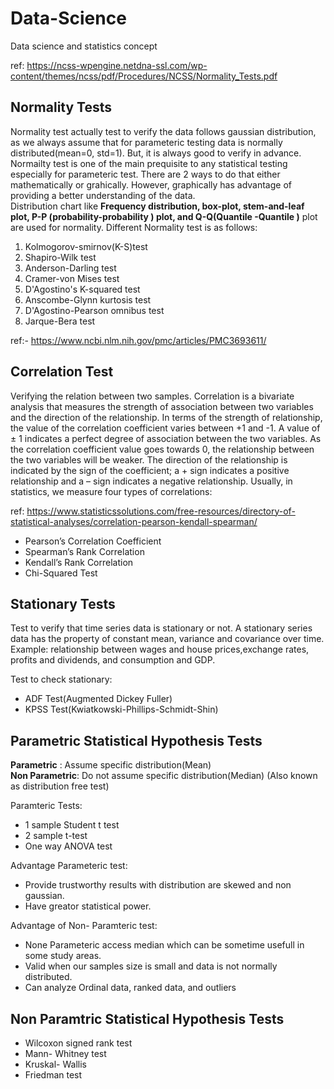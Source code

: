 # Data-Science
Data science and statistics concept

ref: https://ncss-wpengine.netdna-ssl.com/wp-content/themes/ncss/pdf/Procedures/NCSS/Normality_Tests.pdf 

## Normality Tests
Normality test actually test to verify the data follows gaussian distribution, as we always assume that for parameteric testing data is normally distributed(mean=0, std=1). 
But, it is always good to verify in advance.
Normailty test is one of the main prequisite to any statistical testing especially for parameteric test.
There are 2 ways to do that either mathematically or grahically. However, graphically has advantage of providing a better understanding of the data. <br>
Distribution chart like __Frequency distribution, box-plot, stem-and-leaf plot, P-P (probability-probability ) plot, and Q-Q(Quantile -Quantile )__ plot are used for normality.
Different Normality test is as follows:
1. Kolmogorov-smirnov(K-S)test
2. Shapiro-Wilk test
3. Anderson-Darling test
4. Cramer-von Mises test
5. D'Agostino's K-squared test
6. Anscombe-Glynn kurtosis test
7. D'Agostino-Pearson omnibus test
8. Jarque-Bera test 


ref:- https://www.ncbi.nlm.nih.gov/pmc/articles/PMC3693611/

 ## Correlation Test

Verifying the relation between two samples. Correlation is a bivariate analysis that measures the strength of association between two variables and the direction of the relationship. In terms of the strength of relationship, the value of the correlation coefficient varies between +1 and -1. A value of ± 1 indicates a perfect degree of association between the two variables. As the correlation coefficient value goes towards 0, the relationship between the two variables will be weaker. The direction of the relationship is indicated by the sign of the coefficient; a + sign indicates a positive relationship and a – sign indicates a negative relationship. Usually, in statistics, we measure four types of correlations:

ref: https://www.statisticssolutions.com/free-resources/directory-of-statistical-analyses/correlation-pearson-kendall-spearman/

- Pearson’s Correlation Coefficient
- Spearman’s Rank Correlation
- Kendall’s Rank Correlation
- Chi-Squared Test

## Stationary Tests
Test to verify that time series data is stationary or not. A stationary series data has the property of constant mean, variance and covariance over time.
Example: relationship between wages and house prices,exchange rates, profits and dividends, and consumption and GDP.

Test to check stationary:

- ADF Test(Augmented Dickey Fuller)
- KPSS Test(Kwiatkowski-Phillips-Schmidt-Shin)


## Parametric Statistical Hypothesis Tests


__Parametric__ : Assume specific distribution(Mean) <br>
__Non Parametric__: Do not assume specific distribution(Median) (Also known as distribution free test)

Paramteric Tests:
- 1 sample Student t test
- 2 sample t-test
- One way ANOVA test

Advantage Parameteric test: 
- Provide trustworthy results with distribution are skewed and non gaussian.
- Have greator statistical power.

Advantage of Non- Paramteric test:
- None Parameteric access median which can be sometime usefull in some study areas.
- Valid when our samples size is small and data is not normally distributed. 
- Can analyze Ordinal data, ranked data, and outliers


## Non Paramtric Statistical Hypothesis Tests

- Wilcoxon signed rank test
- Mann- Whitney test
- Kruskal- Wallis 
- Friedman test



